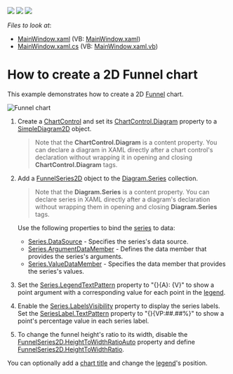 <!-- default badges list -->
![](https://img.shields.io/endpoint?url=https://codecentral.devexpress.com/api/v1/VersionRange/128569039/18.2.4%2B)
[![](https://img.shields.io/badge/Open_in_DevExpress_Support_Center-FF7200?style=flat-square&logo=DevExpress&logoColor=white)](https://supportcenter.devexpress.com/ticket/details/T102358)
[![](https://img.shields.io/badge/📖_How_to_use_DevExpress_Examples-e9f6fc?style=flat-square)](https://docs.devexpress.com/GeneralInformation/403183)
<!-- default badges end -->
<!-- default file list -->
*Files to look at*:

* [MainWindow.xaml](./CS/FunnelChart/MainWindow.xaml) (VB: [MainWindow.xaml](./VB/FunnelChart/MainWindow.xaml))
* [MainWindow.xaml.cs](./CS/FunnelChart/MainWindow.xaml.cs) (VB: [MainWindow.xaml.vb](./VB/FunnelChart/MainWindow.xaml.vb))

<!-- default file list end -->

# How to create a 2D Funnel chart

This example demonstrates how to create a 2D [Funnel](https://docs.devexpress.com/WPF/17091/controls-and-libraries/charts-suite/chart-control/fundamentals/series-fundamentals/2d-series-types/funnel-series) chart.

![Funnel chart](Images/funnel-example.png)

1. Create a [ChartControl](https://docs.devexpress.com/WPF/DevExpress.Xpf.Charts.ChartControl) and set its [ChartControl.Diagram](https://docs.devexpress.com/WPF/DevExpress.Xpf.Charts.ChartControl.Diagram) property to a [SimpleDiagram2D](https://docs.devexpress.com/WPF/DevExpress.Xpf.Charts.SimpleDiagram2D) object.

    > Note that the **ChartControl.Diagram** is a content property. You can declare a diagram in XAML directly after a chart control's declaration without wrapping it in opening and closing **ChartControl.Diagram** tags.

2. Add a [FunnelSeries2D](https://docs.devexpress.com/WPF/DevExpress.Xpf.Charts.FunnelSeries2D) object to the [Diagram.Series](https://docs.devexpress.com/WPF/DevExpress.Xpf.Charts.Diagram.Series) collection.

    > Note that the **Diagram.Series** is a content property. You can declare series in XAML directly after a diagram's declaration without wrapping them in opening and closing **Diagram.Series** tags.

    Use the following properties to bind the [series](https://docs.devexpress.com/WPF/6339/controls-and-libraries/charts-suite/chart-control/chart-elements/series) to data:

    * [Series.DataSource](https://docs.devexpress.com/WPF/DevExpress.Xpf.Charts.Series.DataSource) - Specifies the series's data source.
    * [Series.ArgumentDataMember](https://docs.devexpress.com/WPF/DevExpress.Xpf.Charts.Series.ArgumentDataMember) - Defines the data member that provides the series's arguments.
    * [Series.ValueDataMember](https://docs.devexpress.com/WPF/DevExpress.Xpf.Charts.Series.ValueDataMember) - Specifies the data member that provides the series's values.

3. Set the [Series.LegendTextPattern](https://docs.devexpress.com/WPF/DevExpress.Xpf.Charts.Series.LegendTextPattern) property to "{}{A}: {V}" to show a point argument with a corresponding value for each point in the [legend](https://docs.devexpress.com/WPF/6343/controls-and-libraries/charts-suite/chart-control/chart-elements/legends).

4. Enable the [Series.LabelsVisibility](https://docs.devexpress.com/WPF/DevExpress.Xpf.Charts.Series.LabelsVisibility) property to display the series labels. Set the [SeriesLabel.TextPattern](https://docs.devexpress.com/WPF/DevExpress.Xpf.Charts.SeriesLabel.TextPattern) property to "{}{VP:##.##%}" to show a point's percentage value in each series label.

5. To change the funnel height's ratio to its width, disable the [FunnelSeries2D.HeightToWidthRatioAuto](https://docs.devexpress.com/WPF/DevExpress.Xpf.Charts.FunnelSeries2D.HeightToWidthRatioAuto) property and define [FunnelSeries2D.HeightToWidthRatio](https://docs.devexpress.com/WPF/DevExpress.Xpf.Charts.FunnelSeries2D.HeightToWidthRatio).

You can optionally add a [chart title](https://docs.devexpress.com/WPF/7844/controls-and-libraries/charts-suite/chart-control/chart-elements/chart-titles) and change the [legend](https://docs.devexpress.com/WPF/6343/controls-and-libraries/charts-suite/chart-control/chart-elements/legends)'s position.
